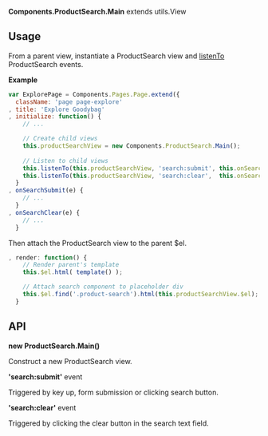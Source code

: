 **Components.ProductSearch.Main** extends utils.View

Usage
-----

From a parent view, instantiate a ProductSearch view and 
[listenTo](http://backbonejs.org/#Events-listenTo) ProductSearch events.

**Example**

```javascript
var ExplorePage = Components.Pages.Page.extend({
  className: 'page page-explore'
, title: 'Explore Goodybag'
, initialize: function() {
    // ...

    // Create child views
    this.productSearchView = new Components.ProductSearch.Main();
    
    // Listen to child views
    this.listenTo(this.productSearchView, 'search:submit', this.onSearchSubmit);
    this.listenTo(this.productSearchView, 'search:clear',  this.onSearchClear);
  }
, onSearchSubmit(e) {
    // ...
  }
, onSearchClear(e) {
    // ...
  }
```      

Then attach the ProductSearch view to the parent $el.

```javascript
, render: function() {
    // Render parent's template
    this.$el.html( template() );

    // Attach search component to placeholder div
    this.$el.find('.product-search').html(this.productSearchView.$el);
  }
```

API
---

**new ProductSearch.Main()**

Construct a new ProductSearch view.

**'search:submit'** event

Triggered by key up, form submission or clicking search button.

**'search:clear'** event

Triggered by clicking the clear button in the search text field.
